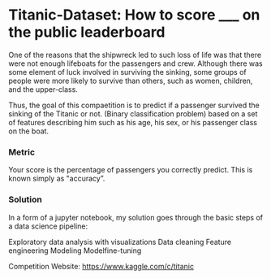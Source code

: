 # Titanic-Dataset: How to score ___ on the public leaderboard 

One of the reasons that the shipwreck led to such loss of life was that there were not enough lifeboats for the passengers and crew. Although there was some element of luck involved in surviving the sinking, some groups of people were more likely to survive than others, such as women, children, and the upper-class.

Thus, the goal of this compaetition is to predict if a passenger survived the sinking of the Titanic or not. (Binary classification problem) based on a set of features describing him such as his age, his sex, or his passenger class on the boat.

### Metric
Your score is the percentage of passengers you correctly predict. This is known simply as "accuracy”.

### Solution
In a form of a jupyter notebook, my solution goes through the basic steps of a data science pipeline:

Exploratory data analysis with visualizations
Data cleaning
Feature engineering
Modeling
Modelfine-tuning

Competition Website: https://www.kaggle.com/c/titanic
